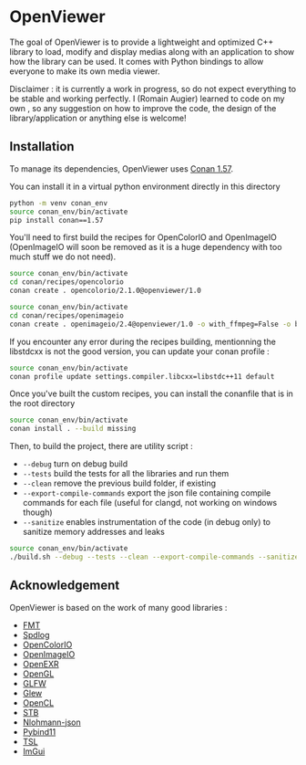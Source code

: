# OpenViewer

The goal of OpenViewer is to provide a lightweight and optimized C++ library to load, modify and display medias along with an application to show how the library can be used. It comes with Python bindings to allow everyone to make its own media viewer.

Disclaimer : it is currently a work in progress, so do not expect everything to be stable and working perfectly. I (Romain Augier) learned to code on my own , so any suggestion on how to improve the code, the design of the library/application or anything else is welcome!

## Installation

To manage its dependencies, OpenViewer uses [Conan 1.57](https://conan.io/).

You can install it in a virtual python environment directly in this directory 
```bash
python -m venv conan_env
source conan_env/bin/activate
pip install conan==1.57
```

You'll need to first build the recipes for OpenColorIO and OpenImageIO (OpenImageIO will soon be removed as it is a huge dependency with too much stuff we do not need).

```bash
source conan_env/bin/activate
cd conan/recipes/opencolorio
conan create . opencolorio/2.1.0@openviewer/1.0
```

```bash
source conan_env/bin/activate
cd conan/recipes/openimageio
conan create . openimageio/2.4@openviewer/1.0 -o with_ffmpeg=False -o boost*:shared=True -o openexr*:shared=True -o openjpeg*:shared=True --build missing
```

If you encounter any error during the recipes building, mentionning the libstdcxx is not the good version, you can update your conan profile :
```bash
source conan_env/bin/activate
conan profile update settings.compiler.libcxx=libstdc++11 default
```

Once you've built the custom recipes, you can install the conanfile that is in the root directory

```bash
source conan_env/bin/activate
conan install . --build missing
```

Then, to build the project, there are utility script : 
- `--debug` turn on debug build
- `--tests` build the tests for all the libraries and run them
- `--clean` remove the previous build folder, if existing
- `--export-compile-commands` export the json file containing compile commands for each file (useful for clangd, not working on windows though)
- `--sanitize` enables instrumentation of the code (in debug only) to sanitize memory addresses and leaks

```bash
source conan_env/bin/activate
./build.sh --debug --tests --clean --export-compile-commands --sanitize
```

## Acknowledgement

OpenViewer is based on the work of many good libraries : 
- [FMT](https://github.com/fmtlib/fmt)
- [Spdlog](https://github.com/gabime/spdlog)
- [OpenColorIO](https://opencolorio.org)
- [OpenImageIO](https://sites.google.com/site/openimageio/home)
- [OpenEXR](https://openexr.com)
- [OpenGL](https://www.opengl.org)
- [GLFW](https://www.glfw.org)
- [Glew](https://github.com/nigels-com/glew)
- [OpenCL](https://www.khronos.org/opencl)
- [STB](https://github.com/nothings/stb)
- [Nlohmann-json](https://github.com/nlohmann/json)
- [Pybind11](https://github.com/pybind/pybind11)
- [TSL](https://github.com/Tessil/robin-map)
- [ImGui](https://github.com/ocornut/imgui)
